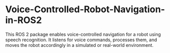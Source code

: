 # Voice-Controlled-Robot-Navigation-in-ROS2
This ROS 2 package enables voice-controlled navigation for a robot using speech recognition. It listens for voice commands, processes them, and moves the robot accordingly in a simulated or real-world environment.
